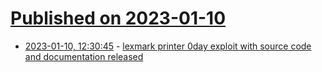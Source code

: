 # [Published on 2023-01-10](index.md)

* [2023-01-10, 12:30:45](https://lobste.rs/s/nw4lav/lexmark_printer_0day_exploit_with_source) - [lexmark printer 0day exploit with source code and documentation released](https://github.com/blasty/lexmark)
